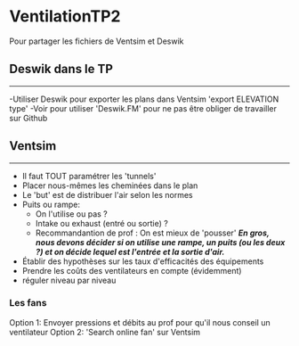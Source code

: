 # VentilationTP2
Pour partager les fichiers de Ventsim et Deswik
## Deswik dans le TP
---
-Utiliser Deswik pour exporter les plans dans Ventsim
	'export ELEVATION type'
-Voir pour utiliser 'Deswik.FM' pour ne pas être obliger de travailler sur Github
## Ventsim
---
- Il faut TOUT paramétrer les 'tunnels'
- Placer nous-mêmes les cheminées dans le plan
- Le 'but' est de distribuer l'air selon les normes
- Puits ou rampe:
	-	On l'utilise ou pas ?
	- Intake ou exhaust (entré ou sortie) ?
	- Recommandantion de prof : On est mieux de 'pousser'
***En gros, nous devons décider si on utilise une rampe, un puits (ou les deux ?) et on décide lequel est l'entrée et la sortie d'air.***
- Établir des hypothèses sur les taux d'efficacités des équipements
- Prendre les coûts des ventilateurs en compte (évidemment)
- réguler niveau par niveau
### Les fans
Option 1: Envoyer pressions et débits au prof pour qu'il nous conseil un ventilateur
Option 2: 'Search online fan' sur Ventsim
